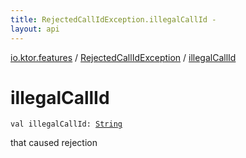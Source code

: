 ```yaml
---
title: RejectedCallIdException.illegalCallId - 
layout: api
---
```


<div class='api-docs-breadcrumbs'><a href="../index.html">io.ktor.features</a> / <a href="index.html">RejectedCallIdException</a> / <a href="./illegal-call-id.html">illegalCallId</a></div>

# illegalCallId

<div class="signature"><code><span class="keyword">val </span><span class="identifier">illegalCallId</span><span class="symbol">: </span><a href="https://kotlinlang.org/api/latest/jvm/stdlib/kotlin/-string/index.html"><span class="identifier">String</span></a></code></div>

that caused rejection

